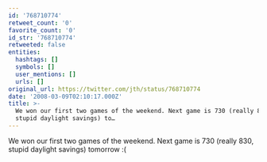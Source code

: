 ```yaml
---
id: '768710774'
retweet_count: '0'
favorite_count: '0'
id_str: '768710774'
retweeted: false
entities:
  hashtags: []
  symbols: []
  user_mentions: []
  urls: []
original_url: https://twitter.com/jth/status/768710774
date: '2008-03-09T02:10:17.000Z'
title: >-
  We won our first two games of the weekend. Next game is 730 (really 830,
  stupid daylight savings) to…
---
```


We won our first two games of the weekend. Next game is 730 (really 830, stupid daylight savings) tomorrow :(